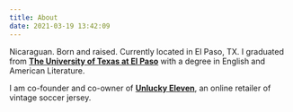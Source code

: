 ```yaml
---
title: About
date: 2021-03-19 13:42:09
---
```


Nicaraguan. Born and raised. Currently located in El Paso, TX. I graduated from **[The University of Texas at El Paso](https://www.utep.edu)** with a degree in English and American Literature.

I am co-founder and co-owner of **[Unlucky Eleven](https://unluckyeleven.com)**, an online retailer of vintage soccer jersey.
